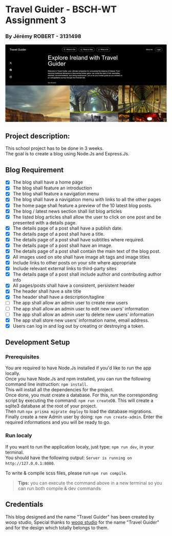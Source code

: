 # Travel Guider - BSCH-WT Assignment 3

### By Jérémy ROBERT - 3131498

<img src="./docs/img/HomePage.png" alt="pixavox-logo" />

## Project description:

This school project has to be done in 3 weeks.  
The goal is to create a blog using Node.Js and Express.Js.

## Blog Requirement

- [x] The blog shall have a home page  
- [x] The blog shall feature an introduction  
- [x] The blog shall feature a navigation menu  
- [x] The blog shall have a navigation menu with links to all the other pages  
- [x] The home page shall feature a preview of the 10 latest blog posts.  
- [x] The blog / latest news section shall list blog articles  
- [x] The listed blog articles shall allow the user to click on one post and be presented with a details page.  
- [x] The details page of a post shall have a publish date.  
- [x] The details page of a post shall have a title.  
- [x] The details page of a post shall have subtitles where required.  
- [x] The details page of a post shall have an image.  
- [x] The details page of a post shall contain the main text of the blog post.  
- [x] All images used on site shall have image alt tags and image titles  
- [x] Include links to other posts on your site where appropriate  
- [x] Include relevant external links to third-party sites  
- [x] The details page of a post shall include author and contributing author info  
- [x] All pages/posts shall have a consistent, persistent header  
- [x] The header shall have a site title  
- [x] The header shall have a description/tagline  
- [ ] The app shall allow an admin user to create new users  
- [ ] The app shall allow an admin user to edit new users’ information  
- [ ] The app shall allow an admin user to delete new users’ information  
- [x] The app shall store new users’ information name, email address.  
- [x] Users can log in and log out by creating or destroying a token.

## Development Setup

### Prerequisites

You are required to have Node.Js installed if you'd like to run the app locally.  
Once you have Node.Js and npm installed, you can run the following command line instruction: `npm install`.  
This will install all the dependencies for the project.  
Once done, you must create a database. For this, run the corresponding script by executing the command: `npm run createDB`. This will create a sqlite3 database at the root of your project.  
Then run `npx prisma migrate deploy` to load the database migrations.  
Finally create a new Admin user by doing: `npm run create-admin`. Enter the required informations and you will be ready to go.

### Run localy

If you want to run the application localy, just type: `npm run dev`, in your terminal.  
You should have the following output: `Server is running on http://127.0.0.1:8080`.  

To write & compile scss files, please run `npm run compile`.

> **Tips:** you can execute the command above in a new terminal so you can run both compile & dev commands


## Credentials

This blog designed and the name "Travel Guider" has been created by woop studio, 
Special thanks to [woop studio](https://dribbble.com/woop-studio) for the name "Travel Guider" and for the design which totally belongs to them.
